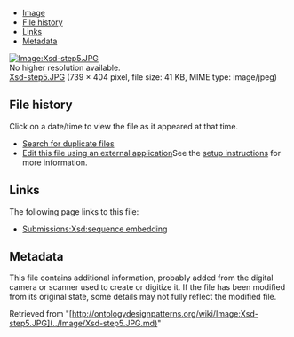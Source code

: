 * [Image](../Image/Xsd-step5.JPG.md#file)
* [File history](../Image/Xsd-step5.JPG.md#filehistory)
* [Links](../Image/Xsd-step5.JPG.md#filelinks)
* [Metadata](../Image/Xsd-step5.JPG.md#metadata)

[![Image:Xsd-step5.JPG](../../../images/b/b4/Xsd-step5.JPG)](../../../images/b/b4/Xsd-step5.JPG)  
No higher resolution available.  
[Xsd-step5.JPG](../../../images/b/b4/Xsd-step5.JPG)‎ (739 × 404 pixel, file size: 41 KB, MIME type: image/jpeg)

## File history

Click on a date/time to view the file as it appeared at that time.



  
* [Search for duplicate files](http://ontologydesignpatterns.org/wiki/Special:FileDuplicateSearch/Xsd-step5.JPG "Special:FileDuplicateSearch/Xsd-step5.JPG")
* [Edit this file using an external application](http://ontologydesignpatterns.org/wiki/index.php?title=Image:Xsd-step5.JPG&action=edit&externaledit=true&mode=file "Image:Xsd-step5.JPG")See the [setup instructions](http://www.mediawiki.org/wiki/Manual:External_editors "http://www.mediawiki.org/wiki/Manual:External_editors") for more information.

## Links



The following page links to this file:


* [Submissions:Xsd:sequence embedding](../Submissions/Xsd/sequence_embedding.md "Submissions:Xsd:sequence embedding")

## Metadata


This file contains additional information, probably added from the digital camera or scanner used to create or digitize it.
If the file has been modified from its original state, some details may not fully reflect the modified file.




Retrieved from "[http://ontologydesignpatterns.org/wiki/Image:Xsd-step5.JPG](../Image/Xsd-step5.JPG.md)"